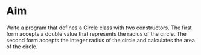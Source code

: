 # Aim
<p>
   Write a program that defines a Circle class with two constructors. The first form accepts a 
double value that represents the radius of the circle. The second form accepts the integer 
radius of the circle and calculates the area of the circle.
</p>
